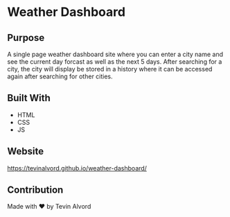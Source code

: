 # Weather Dashboard

## Purpose
A single page weather dashboard site where you can enter a city name and see the current day forcast as well as the next 5 days. After searching for a city, the city will display be stored in a history where it can be accessed again after searching for other cities.

## Built With
* HTML
* CSS
* JS

## Website
https://tevinalvord.github.io/weather-dashboard/

## Contribution
Made with ❤️ by Tevin Alvord
